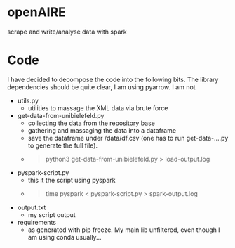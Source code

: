 # openAIRE

scrape and write/analyse data with spark

# Code

I have decided to decompose the code into the following bits.
The library dependencies should be quite clear, I am using pyarrow. I am not 

* utils.py 
	* utilities to massage the XML data via brute force
* get-data-from-unibielefeld.py 
	* collecting the data from the repository base
	* gathering and massaging the data into a dataframe 
	* save the dataframe under /data/df.csv (one has to run get-data-....py to generate the full file).
	* > python3 get-data-from-unibielefeld.py > load-output.log
* pyspark-script.py
	* this it the script using pyspark
	* > time pyspark < pyspark-script.py > spark-output.log
*  output.txt
	* my script output
* requirements	
	* as generated with pip freeze. My main lib unfiltered, even though I am using conda usually...